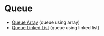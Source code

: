  # Queue

- [Queue Array](queueArray.c) (queue using array)
- [Queue Linked List](queueLinkedList.c) (queue using linked list)
